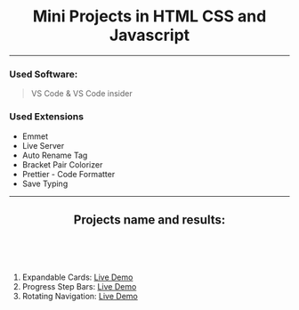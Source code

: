  <h1 align="center">  Mini Projects in HTML CSS and Javascript </h1>

 <hr>




### Used Software:

> VS Code & VS Code insider

### Used Extensions

- Emmet
- Live Server
- Auto Rename Tag
- Bracket Pair Colorizer
- Prettier - Code Formatter
- Save Typing

<hr>

 <h2 align="center"> Projects name and results: </h2>
 <br><br><br>

1. Expandable Cards: [Live Demo](https://distracted-kepler-d186df.netlify.app)
2. Progress Step Bars:
   [Live Demo](https://infallible-brattain-6d5102.netlify.app/)
3. Rotating Navigation: [Live Demo](https://jolly-wilson-e155a4.netlify.app/)
